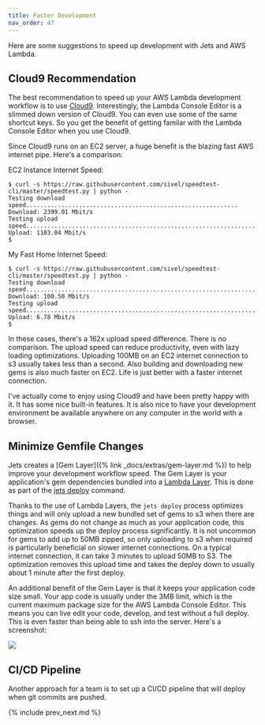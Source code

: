 ```yaml
---
title: Faster Development
nav_order: 47
---
```


Here are some suggestions to speed up development with Jets and AWS Lambda.

## Cloud9 Recommendation

The best recommendation to speed up your AWS Lambda development workflow is to use [Cloud9](https://aws.amazon.com/cloud9/).  Interestingly, the Lambda Console Editor is a slimmed down version of Cloud9.  You can even use some of the same shortcut keys. So you get the benefit of getting familar with the Lambda Console Editor when you use Cloud9.

Since Cloud9 runs on an EC2 server, a huge benefit is the blazing fast AWS internet pipe.  Here's a comparison:

EC2 Instance Internet Speed:

    $ curl -s https://raw.githubusercontent.com/sivel/speedtest-cli/master/speedtest.py | python -
    Testing download speed............................................................
    Download: 2399.01 Mbit/s
    Testing upload speed..................................................................
    Upload: 1103.04 Mbit/s
    $

My Fast Home Internet Speed:

    $ curl -s https://raw.githubusercontent.com/sivel/speedtest-cli/master/speedtest.py | python -
    Testing download speed...................................................................
    Download: 100.50 Mbit/s
    Testing upload speed......................................................................
    Upload: 6.78 Mbit/s
    $

In these cases, there's a 162x upload speed difference. There is no comparison. The upload speed can reduce productivity, even with lazy loading optimizations.  Uploading 100MB on an EC2 internet connection to s3 usually takes less than a second. Also building and downloading new gems is also much faster on EC2. Life is just better with a faster internet connection.

I've actually come to enjoy using Cloud9 and have been pretty happy with it. It has some nice built-in features. It is also nice to have your development environment be available anywhere on any computer in the world with a browser.

## Minimize Gemfile Changes

Jets creates a [Gem Layer]({% link _docs/extras/gem-layer.md %}) to help improve your development workflow speed. The Gem Layer is your application's gem dependencies bundled into a [Lambda Layer](https://docs.aws.amazon.com/lambda/latest/dg/configuration-layers.html). This is done as part of the [jets deploy](/reference/jets-deploy/) command.

Thanks to the use of Lambda Layers, the `jets deploy` process optimizes things and will only upload a new bundled set of gems to s3 when there are changes. As gems do not change as much as your application code, this optimization speeds up the deploy process significantly. It is not uncommon for gems to add up to 50MB zipped, so only uploading to s3 when required is particularly beneficial on slower internet connections.  On a typical internet connection, it can take 3 minutes to upload 50MB to S3.  The optimization removes this upload time and takes the deploy down to usually about 1 minute after the first deploy.

An additional benefit of the Gem Layer is that it keeps your application code size small. Your app code is usually under the 3MB limit, which is the current maximum package size for the AWS Lambda Console Editor.  This means you can live edit your code, develop, and test without a full deploy.  This is even faster than being able to ssh into the server. Here's a screenshot:

![](/img/docs/faster-development-live-edit.png)

## CI/CD Pipeline

Another approach for a team is to set up a CI/CD pipeline that will deploy when git commits are pushed.

{% include prev_next.md %}